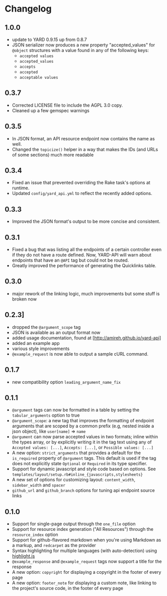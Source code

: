 # Changelog

## 1.0.0

- update to YARD 0.9.15 up from 0.8.7
- JSON serializer now produces a new property "accepted_values" for `@object`
  structures with a value found in any of the following keys:
  - `accepted values`
  - `accepted_values`
  - `accepts`
  - `accepted`
  - `acceptable values`

## 0.3.7

- Corrected LICENSE file to include the AGPL 3.0 copy.
- Cleaned up a few gemspec warnings

## 0.3.5

- In JSON format, an API resource endpoint now contains the name as well.
- Changed the `topicize()` helper in a way that makes the IDs (and URLs of
  some sections) much more readable

## 0.3.4

- Fixed an issue that prevented overriding the Rake task's options at runtime.
- Updated `config/yard_api.yml` to reflect the recently added options.

## 0.3.3

- Improved the JSON format's output to be more concise and consistent.

## 0.3.1

- Fixed a bug that was listing all the endpoints of a certain controller even if they do not have a route defined. Now, YARD-API will warn about endpoints that have an `@API` tag but could not be routed.
- Greatly improved the performance of generating the Quicklinks table.

## 0.3.0

- major rework of the linking logic, much improvements but some stuff is broken now

## 0.2.3]

- dropped the `@argument_scope` tag
- JSON is available as an output format now
- added usage documentation, found at [http://amireh.github.io/yard-api]
- added an example app
- various style improvements
- `@example_request` is now able to output a sample cURL command.

## 0.1.7

- new compatibility option `leading_argument_name_fix`

## 0.1.1

- `@argument` tags can now be formatted in a table by setting the `tabular_arguments` option to true
- `@argument_scope`: a new tag that improves the formatting of endpoint arguments that are scoped by a common prefix (e.g, nested inside a json object), like `user[name]` => `name`
- `@argument` can now parse accepted values in two formats; inline within the types array, or by explicitly writing it in the tag text using any of `Accepted values: [...]`, `Accepts: [...]`, or `Possible values: [...]`
- A new option: `strict_arguments` that provides a default for the `is_required` property of `@argument` tags. This default is used if the tag does not explicitly state `Optional` or `Required` in its type specifier.
- Support for dynamic javascript and style code based on options. See `templates/layout/setup.rb#inline_{javascripts,stylesheets}`
- A new set of options for customizing layout: `content_width`, `sidebar_width` and `spacer`
- `github_url` and `github_branch` options for tuning api endpoint source links

## 0.1.0

- Support for single-page output through the `one_file` option
- Support for resource index generation ("All Resources") through the `resource_index` option
- Support for github-flavored markdown when you're using Markdown as a markup, and `redcarpet` as the provider
- Syntax highlighting for multiple languages (with auto-detection) using [highlight.js](https://highlightjs.org/)
- `@example_response` and `@example_request` tags now support a title for the response
- A new option: `copyright` for displaying a copyright in the footer of every page
- A new option: `footer_note` for displaying a custom note, like linking to the project's source code, in the footer of every page

